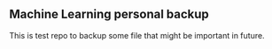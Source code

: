 ## Machine Learning personal backup
This is test repo to backup some file that might be important in future.